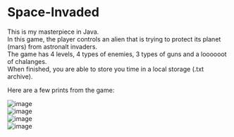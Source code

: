 # Space-Invaded
This is my masterpiece in Java.<br>
In this game, the player controls an alien that is trying to protect its planet (mars) from astronalt invaders.<br>
The game has 4 levels, 4 types of enemies, 3 types of guns and a loooooot of chalanges.<br>
When finished, you are able to store you time in a local storage (.txt archive).<br>

Here are a few prints from the game: 

![image](https://user-images.githubusercontent.com/86213451/197213366-81ac97c6-7220-44a0-bf04-12b2bf6beb43.png)
<br>
![image](https://user-images.githubusercontent.com/86213451/197213439-572aa6aa-0c85-4ad1-8b13-f409f19ea481.png)
<br>
![image](https://user-images.githubusercontent.com/86213451/197213751-ffb5284c-2a64-4cc9-83fb-fc73cae63164.png)
<br>
![image](https://user-images.githubusercontent.com/86213451/197213784-ef6f0ac4-beca-4a6c-bd05-e3a32846541f.png)

